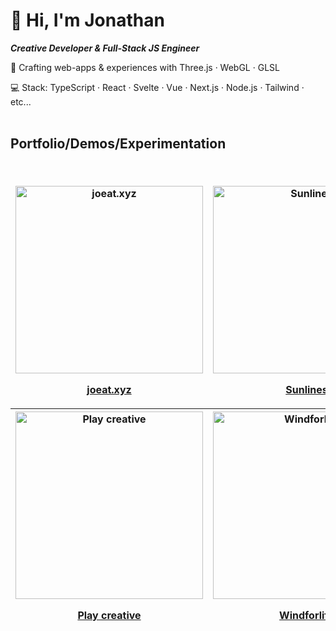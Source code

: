 # 👋 Hi, I'm Jonathan

**_Creative Developer & Full-Stack JS Engineer_**

🎨 Crafting web-apps & experiences with Three.js · WebGL · GLSL

💻 Stack: TypeScript · React · Svelte · Vue · Next.js · Node.js · Tailwind · etc...
<br>
<br>

## Portfolio/Demos/Experimentation

<br>
<!-- OG_START -->
<table>
<thead>
<tr>
<tr>
<th>
<a href="https://joeat.xyz" target="_blank" aria-label="joeat.xyz">
<img src="https://joeat.xyz/images/joeat_banner.png" alt="joeat.xyz" width="300px" height="auto" style="max-width: 300px;" />
<p>joeat.xyz</p>
</a>

</th><th>
<a href="https://jonathan-j8.github.io/sketch-sunlines/" target="_blank" aria-label="Sunlines">
<img src="https://jonathan-j8.github.io/sketch-sunlines/banner.png" alt="Sunlines" width="300px" height="auto" style="max-width: 300px;" />
<p>Sunlines</p>
</a>

</th><th>
<a href="https://jonathan-j8.github.io/threejs-svg-parser/" target="_blank" aria-label="SVG parser">
<img src="https://jonathan-j8.github.io/threejs-svg-parser/banner.png" alt="SVG parser" width="300px" height="auto" style="max-width: 300px;" />
<p>SVG parser</p>
</a>

</th>
</tr><th>
<a href="https://jonathan-j8.github.io/play-creative/" target="_blank" aria-label="Play creative">
<img src="https://jonathan-j8.github.io/play-creative/banner.png" alt="Play creative" width="300px" height="auto" style="max-width: 300px;" />
<p>Play creative</p>
</a>

</th><th>
<a href="https://jonathan-j8.github.io/windforlife/" target="_blank" aria-label="Windforlife">
<img src="https://jonathan-j8.github.io/windforlife/banner.png" alt="Windforlife" width="300px" height="auto" style="max-width: 300px;" />
<p>Windforlife</p>
</a>

</th>
</tr>
</thead>
</table>
<!-- OG_END -->
